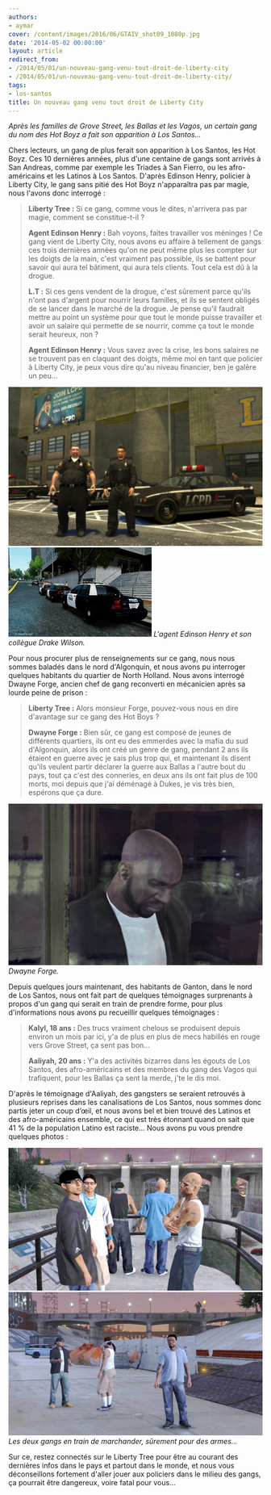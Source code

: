 ```yaml
---
authors:
- aymar
cover: /content/images/2016/06/GTAIV_shot09_1080p.jpg
date: '2014-05-02 00:00:00'
layout: article
redirect_from:
- /2014/05/01/un-nouveau-gang-venu-tout-droit-de-liberty-city
- /2014/05/01/un-nouveau-gang-venu-tout-droit-de-liberty-city/
tags:
- los-santos
title: Un nouveau gang venu tout droit de Liberty City
---
```



_Après les familles de Grove Street, les Ballas et les Vagos, un certain gang du nom des Hot Boyz a fait son apparition à Los Santos..._

Chers lecteurs, un gang de plus ferait son apparition à Los Santos, les Hot Boyz. Ces 10 dernières années, plus d'une centaine de gangs sont arrivés à San Andreas, comme par exemple les Triades à San Fierro, ou les afro-américains et les Latinos à Los Santos. D'après Edinson Henry, policier à Liberty City, le gang sans pitié des Hot Boyz n'apparaîtra pas par magie, nous l'avons donc interrogé :

> **Liberty Tree :** Si ce gang, comme vous le dites, n'arrivera pas par magie, comment se constitue-t-il ?
> 
> **Agent Edinson Henry :** Bah voyons, faites travailler vos méninges ! Ce gang vient de Liberty City, nous avons eu affaire à tellement de gangs ces trois dernières années qu'on ne peut même plus les compter sur les doigts de la main, c'est vraiment pas possible, ils se battent pour savoir qui aura tel bâtiment, qui aura tels clients. Tout cela est dû à la drogue.
> 
> **L.T :** Si ces gens vendent de la drogue, c'est sûrement parce qu'ils n'ont pas d'argent pour nourrir leurs familles, et ils se sentent obligés de se lancer dans le marché de la drogue. Je pense qu'il faudrait mettre au point un système pour que tout le monde puisse travailler et avoir un salaire qui permette de se nourrir, comme ça tout le monde serait heureux, non ?
> 
> **Agent Edinson Henry :** Vous savez avec la crise, les bons salaires ne se trouvent pas en claquant des doigts, même moi en tant que policier à Liberty City, je peux vous dire qu'au niveau financier, ben je galère un peu...

![](/content/images/2016/06/1324838597_gta-4-black-police-mod.jpg)
![L'agent Edinson Henry et son collègue Drake Wilson.](/content/images/2016/06/images%20%281%29.jpg)
_L'agent Edinson Henry et son collègue Drake Wilson._

Pour nous procurer plus de renseignements sur ce gang, nous nous sommes baladés dans le nord d'Algonquin, et nous avons pu interroger quelques habitants du quartier de North Holland. Nous avons interrogé Dwayne Forge, ancien chef de gang reconverti en mécanicien après sa lourde peine de prison :

> **Liberty Tree :** Alors monsieur Forge, pouvez-vous nous en dire d'avantage sur ce gang des Hot Boys ?
> 
> **Dwayne Forge :** Bien sûr, ce gang est composé de jeunes de différents quartiers, ils ont eu des emmerdes avec la mafia du sud d'Algonquin, alors ils ont créé un genre de gang, pendant 2 ans ils étaient en guerre avec je sais plus trop qui, et maintenant ils disent qu'ils veulent partir déclarer la guerre aux Ballas a l'autre bout du pays, tout ça c'est des conneries, en deux ans ils ont fait plus de 100 morts, moi depuis que j'ai déménagé à Dukes, je vis très bien, espérons que ça dure.

![Dwayne Forge.](/content/images/2016/06/dwayne_velky%20%281%29.jpg)
_Dwayne Forge._

Depuis quelques jours maintenant, des habitants de Ganton, dans le nord de Los Santos, nous ont fait part de quelques témoignages surprenants à propos d'un gang qui serait en train de prendre forme, pour plus d'informations nous avons pu recueillir quelques témoignages :

> **Kalyl, 18 ans :** Des trucs vraiment chelous se produisent depuis environ un mois par ici, y'a de plus en plus de mecs habillés en rouge vers Grove Street, ça sent pas bon...
> 
> **Aaliyah, 20 ans :** Y'a des activités bizarres dans les égouts de Los Santos, des afro-américains et des membres du gang des Vagos qui trafiquent, pour les Ballas ça sent la merde, j'te le dis moi.

D'après le témoignage d'Aaliyah, des gangsters se seraient retrouvés à plusieurs reprises dans les canalisations de Los Santos, nous sommes donc partis jeter un coup d’œil, et nous avons bel et bien trouvé des Latinos et des afro-américains ensemble, ce qui est très étonnant quand on sait que 41 % de la population Latino est raciste... Nous avons pu vous prendre quelques photos :

![](/content/images/2016/06/153911003.jpg)
![Les deux gangs en train de marchander, sûrement pour des armes...](/content/images/2016/06/3575534600.jpg)
_Les deux gangs en train de marchander, sûrement pour des armes..._

Sur ce, restez connectés sur le Liberty Tree pour être au courant des dernières infos dans le pays et partout dans le monde, et nous vous déconseillons fortement d'aller jouer aux policiers dans le milieu des gangs, ça pourrait être dangereux, voire fatal pour vous...